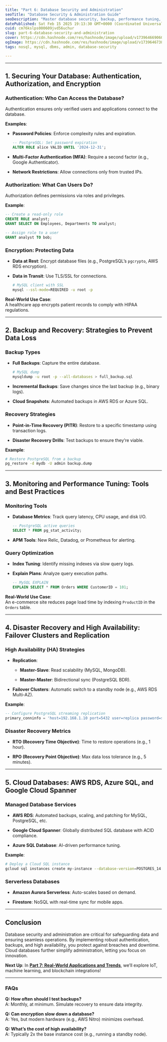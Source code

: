 ```yaml
---
title: "Part 6: Database Security and Administration"
seoTitle: "Database Security & Administration Guide"
seoDescription: "Master database security, backup, performance tuning, and high availability for protection and seamless operations"
datePublished: Sat Feb 15 2025 19:13:30 GMT+0000 (Coordinated Universal Time)
cuid: cm76kslps000609jvd56uchur
slug: part-6-database-security-and-administration
cover: https://cdn.hashnode.com/res/hashnode/image/upload/v1739646690607/1772e8b7-da4b-4801-a034-8c2a56f5590c.webp
ogImage: https://cdn.hashnode.com/res/hashnode/image/upload/v1739646738396/3b169289-7db0-40c2-a4c6-03b393087306.webp
tags: nosql, mysql, dbms, admin, database-security

---
```


---

## **1\. Securing Your Database: Authentication, Authorization, and Encryption**

### **Authentication: Who Can Access the Database?**

Authentication ensures only verified users and applications connect to the database.

**Examples**:

* **Password Policies**: Enforce complexity rules and expiration.
    
    ```sql
    -- PostgreSQL: Set password expiration  
    ALTER ROLE alice VALID UNTIL '2024-12-31';
    ```
    
* **Multi-Factor Authentication (MFA)**: Require a second factor (e.g., Google Authenticator).
    
* **Network Restrictions**: Allow connections only from trusted IPs.
    

### **Authorization: What Can Users Do?**

Authorization defines permissions via roles and privileges.

**Example**:

```sql
-- Create a read-only role  
CREATE ROLE analyst;  
GRANT SELECT ON Employees, Departments TO analyst;  

-- Assign role to a user  
GRANT analyst TO bob;
```

### **Encryption: Protecting Data**

* **Data at Rest**: Encrypt database files (e.g., PostgreSQL’s `pgcrypto`, AWS RDS encryption).
    
* **Data in Transit**: Use TLS/SSL for connections.
    
    ```bash
    # MySQL client with SSL  
    mysql --ssl-mode=REQUIRED -u root -p
    ```
    

**Real-World Use Case**:  
A healthcare app encrypts patient records to comply with HIPAA regulations.

---

## **2\. Backup and Recovery: Strategies to Prevent Data Loss**

### **Backup Types**

* **Full Backups**: Capture the entire database.
    
    ```bash
    # MySQL dump  
    mysqldump -u root -p --all-databases > full_backup.sql
    ```
    
* **Incremental Backups**: Save changes since the last backup (e.g., binary logs).
    
* **Cloud Snapshots**: Automated backups in AWS RDS or Azure SQL.
    

### **Recovery Strategies**

* **Point-in-Time Recovery (PITR)**: Restore to a specific timestamp using transaction logs.
    
* **Disaster Recovery Drills**: Test backups to ensure they’re viable.
    

**Example**:

```bash
# Restore PostgreSQL from a backup  
pg_restore -d mydb -U admin backup.dump
```

---

## **3\. Monitoring and Performance Tuning: Tools and Best Practices**

### **Monitoring Tools**

* **Database Metrics**: Track query latency, CPU usage, and disk I/O.
    
    ```sql
    -- PostgreSQL active queries  
    SELECT * FROM pg_stat_activity;
    ```
    
* **APM Tools**: New Relic, Datadog, or Prometheus for alerting.
    

### **Query Optimization**

* **Index Tuning**: Identify missing indexes via slow query logs.
    
* **Explain Plans**: Analyze query execution paths.
    
    ```sql
    -- MySQL EXPLAIN  
    EXPLAIN SELECT * FROM Orders WHERE CustomerID = 101;
    ```
    

**Real-World Use Case**:  
An e-commerce site reduces page load time by indexing `ProductID` in the `Orders` table.

---

## **4\. Disaster Recovery and High Availability: Failover Clusters and Replication**

### **High Availability (HA) Strategies**

* **Replication**:
    
    * **Master-Slave**: Read scalability (MySQL, MongoDB).
        
    * **Master-Master**: Bidirectional sync (PostgreSQL BDR).
        
* **Failover Clusters**: Automatic switch to a standby node (e.g., AWS RDS Multi-AZ).
    

**Example**:

```sql
-- Configure PostgreSQL streaming replication  
primary_conninfo = 'host=192.168.1.10 port=5432 user=replica password=secret'
```

### **Disaster Recovery Metrics**

* **RTO (Recovery Time Objective)**: Time to restore operations (e.g., 1 hour).
    
* **RPO (Recovery Point Objective)**: Max data loss tolerance (e.g., 5 minutes).
    

---

## **5\. Cloud Databases: AWS RDS, Azure SQL, and Google Cloud Spanner**

### **Managed Database Services**

* **AWS RDS**: Automated backups, scaling, and patching for MySQL, PostgreSQL, etc.
    
* **Google Cloud Spanner**: Globally distributed SQL database with ACID compliance.
    
* **Azure SQL Database**: AI-driven performance tuning.
    

**Example**:

```bash
# Deploy a Cloud SQL instance  
gcloud sql instances create my-instance --database-version=POSTGRES_14
```

### **Serverless Databases**

* **Amazon Aurora Serverless**: Auto-scales based on demand.
    
* **Firestore**: NoSQL with real-time sync for mobile apps.
    

---

## **Conclusion**

Database security and administration are critical for safeguarding data and ensuring seamless operations. By implementing robust authentication, backups, and high availability, you protect against breaches and downtime. Cloud databases further simplify administration, letting you focus on innovation.

**Next Up**: In [**Part 7: Real-World Applications and Trends**](https://blog.codexoft.tech/part-7-real-world-applications-and-trends), we’ll explore IoT, machine learning, and blockchain integrations!

---

### **FAQs**

**Q: How often should I test backups?**  
A: Monthly, at minimum. Simulate recovery to ensure data integrity.

**Q: Can encryption slow down a database?**  
A: Yes, but modern hardware (e.g., AWS Nitro) minimizes overhead.

**Q: What’s the cost of high availability?**  
A: Typically 2x the base instance cost (e.g., running a standby node).